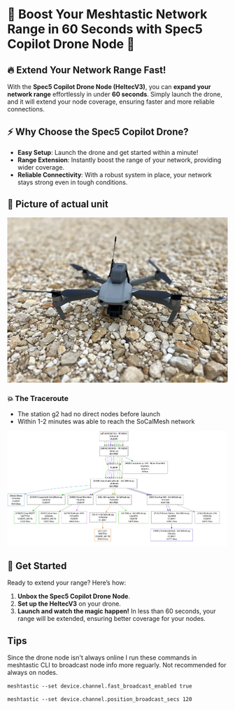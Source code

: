 # 🚁 Boost Your Meshtastic Network Range in 60 Seconds with Spec5 Copilot Drone Node 🚁

## 🔥 Extend Your Network Range Fast!

With the **Spec5 Copilot Drone Node (HeltecV3)**, you can **expand your network range** effortlessly in under **60 seconds**. Simply launch the drone, and it will extend your node coverage, ensuring faster and more reliable connections.

## ⚡ Why Choose the Spec5 Copilot Drone?

- **Easy Setup**: Launch the drone and get started within a minute!
- **Range Extension**: Instantly boost the range of your network, providing wider coverage.
- **Reliable Connectivity**: With a robust system in place, your network stays strong even in tough conditions.

## 📸 Picture of actual unit

![Drone](images/drone.webp)

### 💥 The Traceroute

- The station g2 had no direct nodes before launch
- Within 1-2 minutes was able to reach the SoCalMesh network

![Drone Traceroute](images/drone-traceroute-2-11-2025.png)

## 🚀 Get Started

Ready to extend your range? Here’s how:

1. **Unbox the Spec5 Copilot Drone Node**.
2. **Set up the HeltecV3** on your drone.
3. **Launch and watch the magic happen!** In less than 60 seconds, your range will be extended, ensuring better coverage for your nodes.

## Tips

Since the drone node isn't always online I run these commands in meshtastic CLI to broadcast node info more reguarly.  Not recommended for always on nodes.

```
meshtastic --set device.channel.fast_broadcast_enabled true
```
```
meshtastic --set device.channel.position_broadcast_secs 120
```
